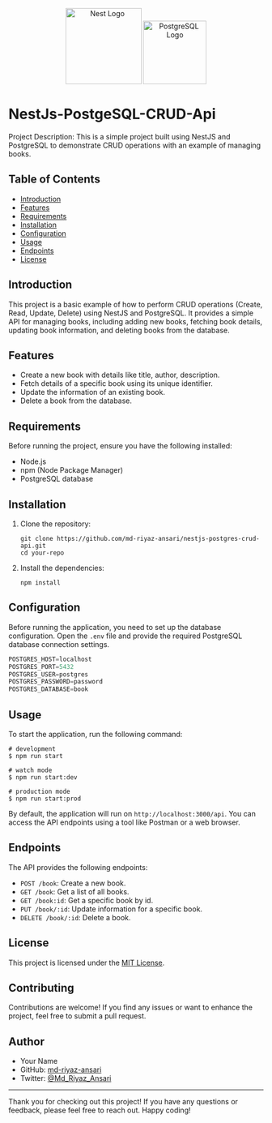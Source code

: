 <p align="center">
  <a href="http://nestjs.com/" target="blank"><img src="https://nestjs.com/img/logo-small.svg" width="150" alt="Nest Logo" /></a>
  <a href="http://www.postgresql.org/" target="blank"><img src="https://www.postgresql.org/media/img/about/press/elephant.png" width="125" alt="PostgreSQL Logo" /></a>
</p>

# NestJs-PostgeSQL-CRUD-Api

Project Description: This is a simple project built using NestJS and PostgreSQL to demonstrate CRUD operations with an example of managing books.


## Table of Contents

- [Introduction](#introduction)
- [Features](#features)
- [Requirements](#requirements)
- [Installation](#installation)
- [Configuration](#configuration)
- [Usage](#usage)
- [Endpoints](#endpoints)
- [License](#license)

## Introduction

This project is a basic example of how to perform CRUD operations (Create, Read, Update, Delete) using NestJS and PostgreSQL. It provides a simple API for managing books, including adding new books, fetching book details, updating book information, and deleting books from the database.

## Features

- Create a new book with details like title, author, description.
- Fetch details of a specific book using its unique identifier.
- Update the information of an existing book.
- Delete a book from the database.

## Requirements

Before running the project, ensure you have the following installed:

- Node.js
- npm (Node Package Manager)
- PostgreSQL database

## Installation

1. Clone the repository:
   ```
   git clone https://github.com/md-riyaz-ansari/nestjs-postgres-crud-api.git
   cd your-repo
   ```

2. Install the dependencies:
   ```
   npm install
   ```

## Configuration

Before running the application, you need to set up the database configuration. Open the `.env` file and provide the required PostgreSQL database connection settings.

```typescript
POSTGRES_HOST=localhost
POSTGRES_PORT=5432
POSTGRES_USER=postgres
POSTGRES_PASSWORD=password
POSTGRES_DATABASE=book
```

## Usage

To start the application, run the following command:

```
# development
$ npm run start

# watch mode
$ npm run start:dev

# production mode
$ npm run start:prod
```

By default, the application will run on `http://localhost:3000/api`. You can access the API endpoints using a tool like Postman or a web browser.

## Endpoints

The API provides the following endpoints:

- `POST /book`: Create a new book.
- `GET /book`: Get a list of all books.
- `GET /book:id`: Get a specific book by id.
- `PUT /book/:id`: Update information for a specific book.
- `DELETE /book/:id`: Delete a book.

## License

This project is licensed under the [MIT License](LICENSE).

## Contributing

Contributions are welcome! If you find any issues or want to enhance the project, feel free to submit a pull request.

## Author

- Your Name
- GitHub: [md-riyaz-ansari](https://github.com/md-riyaz-ansari)
- Twitter: [@Md_Riyaz_Ansari](https://twitter.com/Md_Riyaz_Ansari)

---

Thank you for checking out this project! If you have any questions or feedback, please feel free to reach out. Happy coding!
